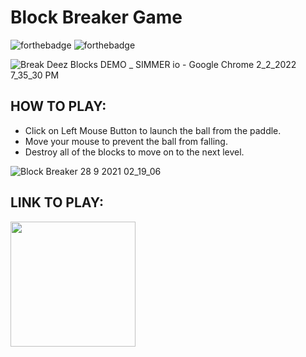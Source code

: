 # Block Breaker Game


![forthebadge](https://user-images.githubusercontent.com/86726474/152202421-3ee4053f-656c-4780-80c7-aad92f15223b.svg)
![forthebadge](https://forthebadge.com/images/badges/made-with-c-sharp.svg)

![Break Deez Blocks DEMO _ SIMMER io - Google Chrome 2_2_2022 7_35_30 PM](https://user-images.githubusercontent.com/86726474/152199343-96af8840-cea0-476f-8682-fd9d513353c6.png)

## HOW TO PLAY:

* Click on Left Mouse Button to launch the ball from the paddle.
* Move your mouse to prevent the ball from falling.
* Destroy all of the blocks to move on to the next level.

![Block Breaker 28 9 2021 02_19_06](https://user-images.githubusercontent.com/86726474/152199737-460997b5-2021-49aa-b4e6-16ac31a479b2.png)

## LINK TO PLAY:

[<img src="https://cms.simmer.io/content/images/2019/08/simmer-badge-super-high-resolution-2.png" width=200px>](https://simmer.io/@bartu/break-deez-blocks-demo)

